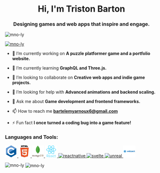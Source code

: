<h1 align="center">Hi, I'm Triston Barton</h1>
<h3 align="center">Designing games and web apps that inspire and engage.</h3>

<p align="left"> <img src="https://komarev.com/ghpvc/?username=mno-ly&label=Profile%20views&color=0e75b6&style=flat" alt="mno-ly" /> </p>

<p align="left"> <a href="https://github.com/ryo-ma/github-profile-trophy"><img src="https://github-profile-trophy.vercel.app/?username=mno-ly" alt="mno-ly" /></a> </p>

- 🔭 I’m currently working on **A puzzle platformer game and a portfolio website.**

- 🌱 I’m currently learning **GraphQL and Three.js.**

- 👯 I’m looking to collaborate on **Creative web apps and indie game projects.**

- 🤝 I’m looking for help with **Advanced animations and backend scaling.**

- 💬 Ask me about **Game development and frontend frameworks.**

- 📫 How to reach me **bartelemyarnoux6@gmail.com**

- ⚡ Fun fact **I once turned a coding bug into a game feature!**


<p align="left">
</p>

<h3 align="left">Languages and Tools:</h3>
<p align="left"> <a href="https://www.cprogramming.com/" target="_blank" rel="noreferrer"> <img src="https://raw.githubusercontent.com/devicons/devicon/master/icons/c/c-original.svg" alt="c" width="40" height="40"/> </a> <a href="https://www.w3.org/html/" target="_blank" rel="noreferrer"> <img src="https://raw.githubusercontent.com/devicons/devicon/master/icons/html5/html5-original-wordmark.svg" alt="html5" width="40" height="40"/> </a> <a href="https://www.mongodb.com/" target="_blank" rel="noreferrer"> <img src="https://raw.githubusercontent.com/devicons/devicon/master/icons/mongodb/mongodb-original-wordmark.svg" alt="mongodb" width="40" height="40"/> </a> <a href="https://reactjs.org/" target="_blank" rel="noreferrer"> <img src="https://raw.githubusercontent.com/devicons/devicon/master/icons/react/react-original-wordmark.svg" alt="react" width="40" height="40"/> </a> <a href="https://reactnative.dev/" target="_blank" rel="noreferrer"> <img src="https://reactnative.dev/img/header_logo.svg" alt="reactnative" width="40" height="40"/> </a> <a href="https://svelte.dev" target="_blank" rel="noreferrer"> <img src="https://upload.wikimedia.org/wikipedia/commons/1/1b/Svelte_Logo.svg" alt="svelte" width="40" height="40"/> </a> <a href="https://unrealengine.com/" target="_blank" rel="noreferrer"> <img src="https://raw.githubusercontent.com/kenangundogan/fontisto/036b7eca71aab1bef8e6a0518f7329f13ed62f6b/icons/svg/brand/unreal-engine.svg" alt="unreal" width="40" height="40"/> </a> <a href="https://webpack.js.org" target="_blank" rel="noreferrer"> <img src="https://raw.githubusercontent.com/devicons/devicon/d00d0969292a6569d45b06d3f350f463a0107b0d/icons/webpack/webpack-original-wordmark.svg" alt="webpack" width="40" height="40"/> </a> </p>

<p><img align="left" src="https://github-readme-stats.vercel.app/api/top-langs?username=mno-ly&show_icons=true&locale=en&layout=compact" alt="mno-ly" /></p>

<p>&nbsp;<img align="center" src="https://github-readme-stats.vercel.app/api?username=mno-ly&show_icons=true&locale=en" alt="mno-ly" /></p>

